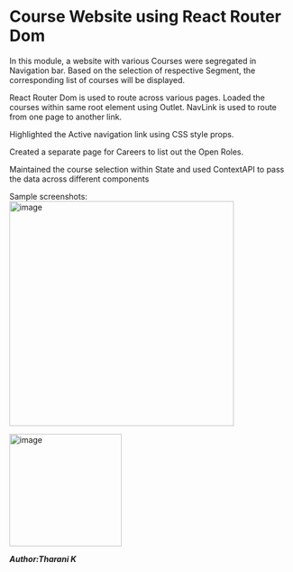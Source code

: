 # Course Website using React Router Dom
In this module, a website with various Courses were segregated in Navigation bar. Based on the selection of respective Segment, the corresponding list of courses will be displayed.

React Router Dom is used to route across various pages. Loaded the courses within same root element using Outlet. NavLink is used to route from one page to another link.

Highlighted the Active navigation link using CSS style props.

Created a separate page for Careers to list out the Open Roles.

Maintained the course selection within State and used ContextAPI to pass the data across different components

Sample screenshots:   
<img width="398" alt="image" src="https://github.com/Tharani-Kasiselvam/react-courses-website/assets/162134346/22344aff-c651-4766-af74-af8f2fe81d02">
   
<img width="199" alt="image" src="https://github.com/Tharani-Kasiselvam/react-courses-website/assets/162134346/3438341a-b339-4ef7-9624-0d1156dd5f9b">


***Author:Tharani K***
